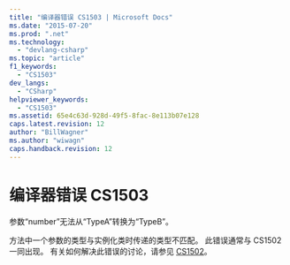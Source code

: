 ```yaml
---
title: "编译器错误 CS1503 | Microsoft Docs"
ms.date: "2015-07-20"
ms.prod: ".net"
ms.technology: 
  - "devlang-csharp"
ms.topic: "article"
f1_keywords: 
  - "CS1503"
dev_langs: 
  - "CSharp"
helpviewer_keywords: 
  - "CS1503"
ms.assetid: 65e4c63d-928d-49f5-8fac-8e113b07e128
caps.latest.revision: 12
author: "BillWagner"
ms.author: "wiwagn"
caps.handback.revision: 12
---
```

# 编译器错误 CS1503
参数“number”无法从“TypeA”转换为“TypeB”。  
  
 方法中一个参数的类型与实例化类时传递的类型不匹配。 此错误通常与 CS1502 一同出现。 有关如何解决此错误的讨论，请参见 [CS1502](../../csharp/language-reference/compiler-messages/cs1502.md)。